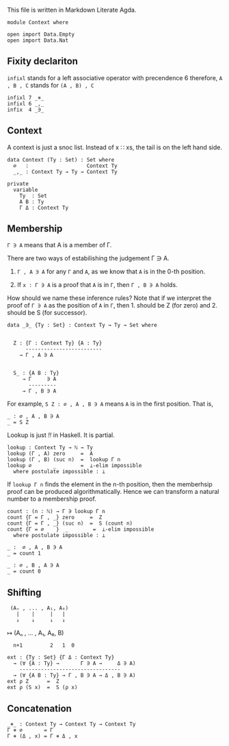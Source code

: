This file is written in Markdown Literate Agda.

```
module Context where

open import Data.Empty
open import Data.Nat

```

Fixity declariton
-----------------

`infixl` stands for a left associative operator with precendence 6
therefore, `A , B , C` stands for `(A , B) , C`

```
infixl 7 _⧺_
infixl 6 _,_
infix  4 _∋_
```


Context
-------

A context is just a snoc list.  Instead of x ∷ xs, the tail is on the
left hand side.

```
data Context (Ty : Set) : Set where
  ∅   :                   Context Ty
  _,_ : Context Ty → Ty → Context Ty

private
  variable
    Ty  : Set
    A B : Ty
    Γ Δ : Context Ty
```

Membership
----------

`Γ ∋ A` means that A is a member of Γ.

There are two ways of estabilishing the judgement Γ ∋ A.

  1. `Γ , A ∋ A` for any `Γ` and `A`, as we know that `A` is in the
  0-th position.

  2. If `x : Γ ∋ A` is a proof that `A` is in `Γ`, then `Γ , B ∋ A`
     holds.

How should we name these inference rules? Note that if we interpret
the proof of `Γ ∋ A` as the position of `A` in `Γ`, then 1. should be
Z (for zero) and 2. should be S (for successor).

```
data _∋_ {Ty : Set} : Context Ty → Ty → Set where


  Z : {Γ : Context Ty} {A : Ty}
      -------------------------
    → Γ , A ∋ A


  S_ : {A B : Ty}
     → Γ     ∋ A
       ---------
     → Γ , B ∋ A
```

For example, `S Z : ∅ , A , B ∋ A` means `A` is in the first position. That is, 

```
_ : ∅ , A , B ∋ A
_ = S Z 
```

Lookup is just _‼_ in Haskell. It is partial.

```
lookup : Context Ty → ℕ → Ty
lookup (Γ , A) zero     =  A
lookup (Γ , B) (suc n)  =  lookup Γ n
lookup ∅       _        =  ⊥-elim impossible
  where postulate impossible : ⊥
```

If `lookup Γ n` finds the element in the n-th position, then the
memberhsip proof can be produced algorithmatically. Hence we can
transform a natural number to a membership proof.

```
count : (n : ℕ) → Γ ∋ lookup Γ n
count {Γ = Γ , _} zero     =  Z
count {Γ = Γ , _} (suc n)  =  S (count n)
count {Γ = ∅    }  _        =  ⊥-elim impossible
  where postulate impossible : ⊥
```

```
_ :  ∅ , A , B ∋ A
_ = count 1

_ : ∅ , B , A ∋ A
_ = count 0
```

Shifting
--------
 
     (Aₙ , ... , A₁, A₀) 
       |    |     |   |
       ↓    ↓     ↓   ↓  
   ↦ (Aₙ , ... , A₁, A₀, B)
  
      n+1         2   1  0

```
ext : {Ty : Set} {Γ Δ : Context Ty}
  → (∀ {A : Ty} →       Γ ∋ A →     Δ ∋ A)
    ---------------------------------
  → (∀ {A B : Ty} → Γ , B ∋ A → Δ , B ∋ A)
ext ρ Z      =  Z
ext ρ (S x)  =  S (ρ x)
```

Concatenation
-------------

```
_⧺_ : Context Ty → Context Ty → Context Ty
Γ ⧺ ∅       = Γ
Γ ⧺ (Δ , x) = Γ ⧺ Δ , x
```
